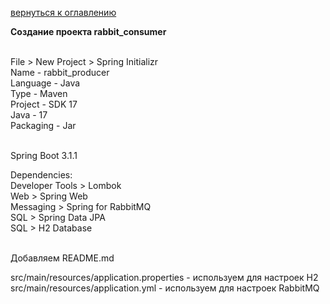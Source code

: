 <a href="/README.md">вернуться к оглавлению</a>

<b>Создание проекта rabbit_consumer</b> <br><br>

File > New Project > Spring Initializr <br> 
Name - rabbit_producer <br>
Language - Java <br>
Type - Maven <br>
Project - SDK 17 <br>
Java - 17 <br>
Packaging - Jar <br><br>

Spring Boot 3.1.1 <br>

Dependencies: <br>
Developer Tools > Lombok <br>
Web > Spring Web <br> 
Messaging > Spring for RabbitMQ <br>
SQL > Spring Data JPA <br>
SQL > H2 Database<br><br>

Добавляем README.md

src/main/resources/application.properties - используем для настроек H2 <br>
src/main/resources/application.yml - используем для настроек RabbitMQ<br><br>